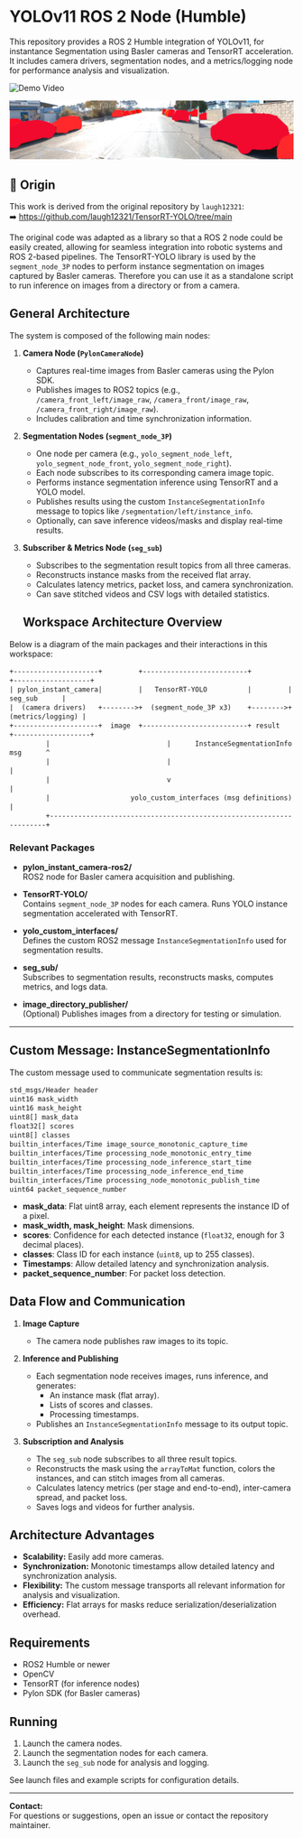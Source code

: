 # YOLOv11 ROS 2 Node (Humble)

This repository provides a ROS 2 Humble integration of YOLOv11, for instantance Segmentation using Basler cameras and TensorRT acceleration. It includes camera drivers, segmentation nodes, and a metrics/logging node for performance analysis
and visualization.

![Demo Video](assets/demo.gif)

![Demo Picture](assets/picture1.png)

## 📌 Origin

This work is derived from the original repository by `laugh12321`:  
➡️ https://github.com/laugh12321/TensorRT-YOLO/tree/main

The original code was adapted as a library so that a ROS 2 node could be easily created, allowing for seamless integration into robotic systems and ROS 2-based pipelines. The TensorRT-YOLO library is used by the `segment_node_3P` nodes to perform instance segmentation on images captured by Basler cameras. Therefore you can use it as a standalone script to run inference on images from a directory or from a camera.

##  General Architecture 

The system is composed of the following main nodes:

1. **Camera Node (`PylonCameraNode`)**
   - Captures real-time images from Basler cameras using the Pylon SDK.
   - Publishes images to ROS2 topics (e.g., `/camera_front_left/image_raw`, `/camera_front/image_raw`, `/camera_front_right/image_raw`).
   - Includes calibration and time synchronization information.

2. **Segmentation Nodes (`segment_node_3P`)**
   - One node per camera (e.g., `yolo_segment_node_left`, `yolo_segment_node_front`, `yolo_segment_node_right`).
   - Each node subscribes to its corresponding camera image topic.
   - Performs instance segmentation inference using TensorRT and a YOLO model.
   - Publishes results using the custom `InstanceSegmentationInfo` message to topics like `/segmentation/left/instance_info`.
   - Optionally, can save inference videos/masks and display real-time results.

3. **Subscriber & Metrics Node (`seg_sub`)**
   - Subscribes to the segmentation result topics from all three cameras.
   - Reconstructs instance masks from the received flat array.
   - Calculates latency metrics, packet loss, and camera synchronization.
   - Can save stitched videos and CSV logs with detailed statistics.

   ## Workspace Architecture Overview

Below is a diagram of the main packages and their interactions in this workspace:

```
+---------------------+         +--------------------------+         +-------------------+
| pylon_instant_camera|         |   TensorRT-YOLO          |         |      seg_sub      |
|  (camera drivers)   +-------->+  (segment_node_3P x3)    +-------->+ (metrics/logging) |
+---------------------+  image  +--------------------------+ result  +-------------------+
         |                             |      InstanceSegmentationInfo msg      ^
         |                             |                                        |
         |                             v                                        |
         |                    yolo_custom_interfaces (msg definitions)          |
         +---------------------------------------------------------------------+
```

### Relevant Packages

- **pylon_instant_camera-ros2/**  
  ROS2 node for Basler camera acquisition and publishing.

- **TensorRT-YOLO/**  
  Contains `segment_node_3P` nodes for each camera. Runs YOLO instance segmentation accelerated with TensorRT.

- **yolo_custom_interfaces/**  
  Defines the custom ROS2 message `InstanceSegmentationInfo` used for segmentation results.

- **seg_sub/**  
  Subscribes to segmentation results, reconstructs masks, computes metrics, and logs data.

- **image_directory_publisher/**  
  (Optional) Publishes images from a directory for testing or simulation.

---

## Custom Message: InstanceSegmentationInfo

The custom message used to communicate segmentation results is:

```plaintext
std_msgs/Header header
uint16 mask_width
uint16 mask_height
uint8[] mask_data
float32[] scores
uint8[] classes
builtin_interfaces/Time image_source_monotonic_capture_time
builtin_interfaces/Time processing_node_monotonic_entry_time
builtin_interfaces/Time processing_node_inference_start_time
builtin_interfaces/Time processing_node_inference_end_time
builtin_interfaces/Time processing_node_monotonic_publish_time
uint64 packet_sequence_number
```

- **mask_data**: Flat uint8 array, each element represents the instance ID of a pixel.
- **mask_width, mask_height**: Mask dimensions.
- **scores**: Confidence for each detected instance (`float32`, enough for 3 decimal places).
- **classes**: Class ID for each instance (`uint8`, up to 255 classes).
- **Timestamps**: Allow detailed latency and synchronization analysis.
- **packet_sequence_number**: For packet loss detection.

## Data Flow and Communication

1. **Image Capture**
   - The camera node publishes raw images to its topic.

2. **Inference and Publishing**
   - Each segmentation node receives images, runs inference, and generates:
     - An instance mask (flat array).
     - Lists of scores and classes.
     - Processing timestamps.
   - Publishes an `InstanceSegmentationInfo` message to its output topic.

3. **Subscription and Analysis**
   - The `seg_sub` node subscribes to all three result topics.
   - Reconstructs the mask using the `arrayToMat` function, colors the instances, and can stitch images from all cameras.
   - Calculates latency metrics (per stage and end-to-end), inter-camera spread, and packet loss.
   - Saves logs and videos for further analysis.

## Architecture Advantages

- **Scalability:** Easily add more cameras.
- **Synchronization:** Monotonic timestamps allow detailed latency and synchronization analysis.
- **Flexibility:** The custom message transports all relevant information for analysis and visualization.
- **Efficiency:** Flat arrays for masks reduce serialization/deserialization overhead.

## Requirements

- ROS2 Humble or newer
- OpenCV
- TensorRT (for inference nodes)
- Pylon SDK (for Basler cameras)

## Running

1. Launch the camera nodes.
2. Launch the segmentation nodes for each camera.
3. Launch the `seg_sub` node for analysis and logging.

See launch files and example scripts for configuration details.

---

**Contact:**  
For questions or suggestions, open an issue or contact the repository maintainer.